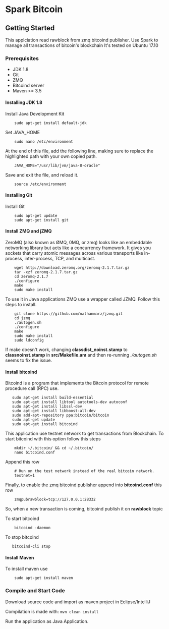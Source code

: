 # Spark Bitcoin 

## Getting Started

This applciation read rawblock from zmq bitcoind publisher.
Use Spark to manage all transactions of bitcoin's blockchain
It's tested on Ubuntu 17.10

### Prerequisites

 * JDK 1.8
 * Git
 * ZMQ
 * Bitcoind server
 * Maven >= 3.5

#### Installing JDK 1.8

Install Java Development Kit

```
    sudo apt-get install default-jdk
```

Set JAVA_HOME

```
    sudo nano /etc/environment
```

At the end of this file, add the following line, making sure to replace the highlighted path with your own copied path.

```
    JAVA_HOME="/usr/lib/jvm/java-8-oracle"
```

Save and exit the file, and reload it.

```
    source /etc/environment
```

#### Installing Git

Install Git

```
    sudo apt-get update
    sudo apt-get install git
```

#### Install ZMQ and jZMQ

ZeroMQ (also known as ØMQ, 0MQ, or zmq) looks like an embeddable networking library but acts like a concurrency framework. 
It gives you sockets that carry atomic messages across various transports like in-process, inter-process, TCP, and multicast.

```
    wget http://download.zeromq.org/zeromq-2.1.7.tar.gz
    tar -xzf zeromq-2.1.7.tar.gz
    cd zeromq-2.1.7
    ./configure
    make
    sudo make install
```

To use it in Java applications ZMQ use a wrapper called JZMQ. Follow this steps to install.

```
    git clone https://github.com/nathanmarz/jzmq.git
    cd jzmq
    ./autogen.sh
    ./configure
    make
    sudo make install
    sudo ldconfig
```

If make doesn't work, changing **classdist_noinst.stamp** to **classnoinst.stamp** in **src/Makefile.am**
and then re-running *./autogen.sh* seems to fix the issue.

#### Install bitcoind

Bitcoind is a program that implements the Bitcoin protocol for remote procedure call (RPC) use. 


```
   sudo apt-get install build-essential
   sudo apt-get install libtool autotools-dev autoconf
   sudo apt-get install libssl-dev
   sudo apt-get install libboost-all-dev
   sudo add-apt-repository ppa:bitcoin/bitcoin
   sudo apt-get update
   sudo apt-get install bitcoind
```
This application use testnet network to get transactions from Blockchain.
To start bitcoind with this option follow this steps
```
    mkdir ~/.bitcoin/ && cd ~/.bitcoin/
    nano bitcoind.conf
```

Append this row
```
    # Run on the test network instead of the real bitcoin network.
    testnet=1

```

Finally, to enable the zmq bitcoind publisher append into **bitcoind.conf** this row
```
    zmqpubrawblock=tcp://127.0.0.1:28332

``` 
So, when a new transaction is coming, bitcoind publish it on **rawblock** topic

To start bitcoind
```
    bitcoind -daemon
```

To stop bitcoind
 ```
    bitcoind-cli stop
```

#### Install Maven

To install maven use
```
    sudo apt-get install maven
```

### Compile and Start Code

Download source code and import as maven project in Eclipse/IntelliJ

Compilation is made with: ``` mvn clean install ```

Run the application as Java Application.